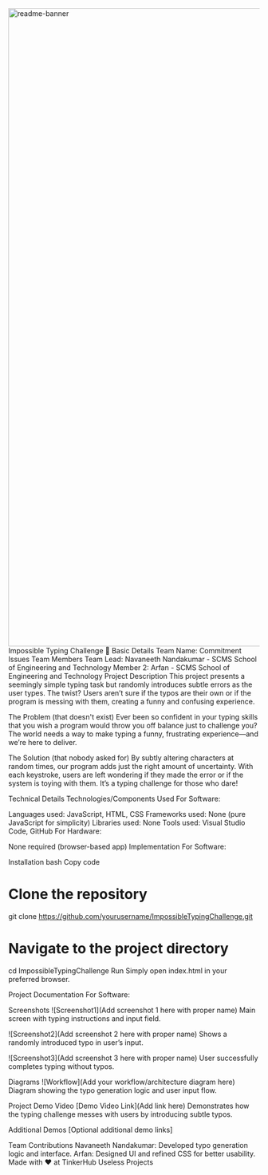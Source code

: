 <img width="1280" alt="readme-banner" src="https://github.com/user-attachments/assets/35332e92-44cb-425b-9dff-27bcf1023c6c">
Impossible Typing Challenge 🎯
Basic Details
Team Name: Commitment Issues
Team Members
Team Lead: Navaneeth Nandakumar - SCMS School of Engineering and Technology
Member 2: Arfan - SCMS School of Engineering and Technology
Project Description
This project presents a seemingly simple typing task but randomly introduces subtle errors as the user types. The twist? Users aren’t sure if the typos are their own or if the program is messing with them, creating a funny and confusing experience.

The Problem (that doesn't exist)
Ever been so confident in your typing skills that you wish a program would throw you off balance just to challenge you? The world needs a way to make typing a funny, frustrating experience—and we’re here to deliver.

The Solution (that nobody asked for)
By subtly altering characters at random times, our program adds just the right amount of uncertainty. With each keystroke, users are left wondering if they made the error or if the system is toying with them. It’s a typing challenge for those who dare!

Technical Details
Technologies/Components Used
For Software:

Languages used: JavaScript, HTML, CSS
Frameworks used: None (pure JavaScript for simplicity)
Libraries used: None
Tools used: Visual Studio Code, GitHub
For Hardware:

None required (browser-based app)
Implementation
For Software:

Installation
bash
Copy code
# Clone the repository
git clone https://github.com/yourusername/ImpossibleTypingChallenge.git

# Navigate to the project directory
cd ImpossibleTypingChallenge
Run
Simply open index.html in your preferred browser.

Project Documentation
For Software:

Screenshots
![Screenshot1](Add screenshot 1 here with proper name) Main screen with typing instructions and input field.

![Screenshot2](Add screenshot 2 here with proper name) Shows a randomly introduced typo in user’s input.

![Screenshot3](Add screenshot 3 here with proper name) User successfully completes typing without typos.

Diagrams
![Workflow](Add your workflow/architecture diagram here) Diagram showing the typo generation logic and user input flow.

Project Demo
Video
[Demo Video Link](Add link here) Demonstrates how the typing challenge messes with users by introducing subtle typos.

Additional Demos
[Optional additional demo links]

Team Contributions
Navaneeth Nandakumar: Developed typo generation logic and interface.
Arfan: Designed UI and refined CSS for better usability.
Made with ❤️ at TinkerHub Useless Projects


